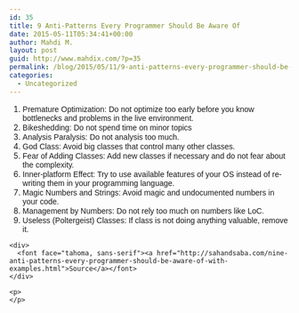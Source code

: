 ```yaml
---
id: 35
title: 9 Anti-Patterns Every Programmer Should Be Aware Of
date: 2015-05-11T05:34:41+00:00
author: Mahdi M.
layout: post
guid: http://www.mahdix.com/?p=35
permalink: /blog/2015/05/11/9-anti-patterns-every-programmer-should-be-aware-of/
categories:
  - Uncategorized
---
```

<div dir="ltr">
  <div class="gmail_default" style>
    <ol style>
      <li>
        <font face="tahoma, sans-serif">Premature Optimization: Do not optimize too early before you know bottlenecks and problems in the live environment.</font>
      </li>
      <li>
        <font face="tahoma, sans-serif">Bikeshedding: Do not spend time on minor topics </font>
      </li>
      <li>
        <font face="tahoma, sans-serif">Analysis Paralysis: Do not analysis too much.</font>
      </li>
      <li>
        <font face="tahoma, sans-serif">God Class: Avoid big classes that control many other classes.</font>
      </li>
      <li>
        <font face="tahoma, sans-serif">Fear of Adding Classes: Add new classes if necessary and do not fear about the complexity.</font>
      </li>
      <li>
        <font face="tahoma, sans-serif">Inner-platform Effect: Try to use available features of your OS instead of re-writing them in your programming language.</font>
      </li>
      <li>
        <font face="tahoma, sans-serif">Magic Numbers and Strings: Avoid magic and undocumented numbers in your code.</font>
      </li>
      <li>
        <font face="tahoma, sans-serif">Management by Numbers: </font><span style="font-family:tahoma,sans-serif">Do not rely too much on numbers like LoC.</span>
      </li>
      <li>
        <font face="tahoma, sans-serif">Useless (Poltergeist) Classes: If class is not doing anything valuable, remove it.</font>
      </li>
    </ol>
    
    <div>
      <font face="tahoma, sans-serif"><a href="http://sahandsaba.com/nine-anti-patterns-every-programmer-should-be-aware-of-with-examples.html">Source</a></font>
    </div>
  </div>
  
  <p>
    </div> 
    
    <p>
    </p>